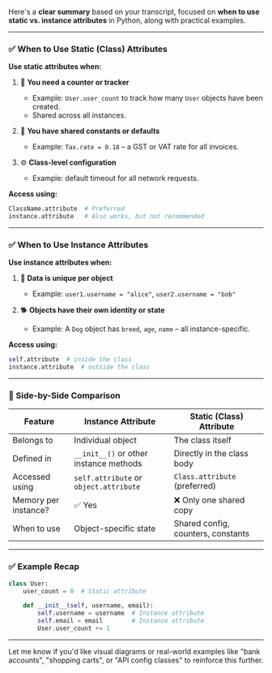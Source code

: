 Here's a **clear summary** based on your transcript, focused on **when to use static vs. instance attributes** in Python, along with practical examples.

---

### ✅ When to Use **Static (Class) Attributes**

**Use static attributes when:**

1. 🔢 **You need a counter or tracker**

   * Example: `User.user_count` to track how many `User` objects have been created.
   * Shared across all instances.

2. 🧾 **You have shared constants or defaults**

   * Example: `Tax.rate = 0.18` – a GST or VAT rate for all invoices.

3. ⚙️ **Class-level configuration**

   * Example: default timeout for all network requests.

**Access using:**

```python
ClassName.attribute  # Preferred
instance.attribute   # Also works, but not recommended
```

---

### ✅ When to Use **Instance Attributes**

**Use instance attributes when:**

1. 📄 **Data is unique per object**

   * Example: `user1.username = "alice"`, `user2.username = "bob"`

2. 🐕 **Objects have their own identity or state**

   * Example: A `Dog` object has `breed`, `age`, `name` – all instance-specific.

**Access using:**

```python
self.attribute  # inside the class
instance.attribute  # outside the class
```

---

### 🧠 Side-by-Side Comparison

| Feature              | Instance Attribute                     | Static (Class) Attribute           |
| -------------------- | -------------------------------------- | ---------------------------------- |
| Belongs to           | Individual object                      | The class itself                   |
| Defined in           | `__init__()` or other instance methods | Directly in the class body         |
| Accessed using       | `self.attribute` or `object.attribute` | `Class.attribute` (preferred)      |
| Memory per instance? | ✅ Yes                                  | ❌ Only one shared copy             |
| When to use          | Object-specific state                  | Shared config, counters, constants |

---

### ✅ Example Recap

```python
class User:
    user_count = 0  # Static attribute

    def __init__(self, username, email):
        self.username = username  # Instance attribute
        self.email = email        # Instance attribute
        User.user_count += 1
```

---

Let me know if you'd like visual diagrams or real-world examples like "bank accounts", "shopping carts", or "API config classes" to reinforce this further.
